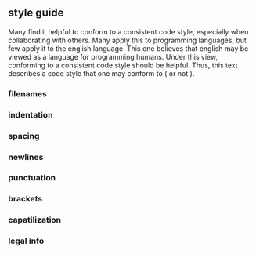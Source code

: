 ## style guide
Many find it helpful to conform to a consistent code style, especially when collaborating with others. Many apply this to programming languages, but few apply it to the english language. This one believes that english may be viewed as a language for programming humans. Under this view, conforming to a consistent code style should be helpful. Thus, this text describes a code style that one may conform to ( or not ).

### filenames


### indentation


### spacing


### newlines


### punctuation


### brackets


### capatilization


### legal info

